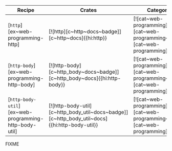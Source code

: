 | Recipe | Crates | Categories |
|--------|--------|------------|
| [`http`][ex~web-programming-http] | [![http][c~http~docs~badge]][c~http~docs]{{hi:http}} | [![cat~web-programming][cat~web-programming~badge]][cat~web-programming] |
| [`http-body`][ex~web-programming-http-body] | [![http-body][c~http_body~docs~badge]][c~http_body~docs]{{hi:http-body}} | [![cat~web-programming][cat~web-programming~badge]][cat~web-programming] |
| [`http-body-util`][ex~web-programming-http-body-util] | [![http-body-util][c~http_body_util~docs~badge]][c~http_body_util~docs]{{hi:http-body-util}} | [![cat~web-programming][cat~web-programming~badge]][cat~web-programming] |

<div class="hidden">
FIXME
</div>
